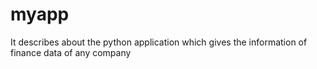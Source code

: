# myapp
It describes about the python application which gives the information of finance data of any company
